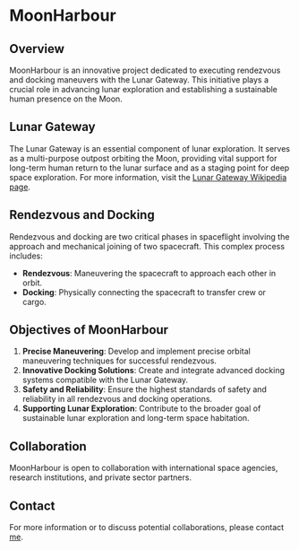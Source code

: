 
# MoonHarbour

## Overview
MoonHarbour is an innovative project dedicated to executing rendezvous and docking maneuvers with the Lunar Gateway. This initiative plays a crucial role in advancing lunar exploration and establishing a sustainable human presence on the Moon.

## Lunar Gateway
The Lunar Gateway is an essential component of lunar exploration. It serves as a multi-purpose outpost orbiting the Moon, providing vital support for long-term human return to the lunar surface and as a staging point for deep space exploration. For more information, visit the [Lunar Gateway Wikipedia page](https://en.wikipedia.org/wiki/Lunar_Gateway).

## Rendezvous and Docking
Rendezvous and docking are two critical phases in spaceflight involving the approach and mechanical joining of two spacecraft. This complex process includes:
- **Rendezvous**: Maneuvering the spacecraft to approach each other in orbit.
- **Docking**: Physically connecting the spacecraft to transfer crew or cargo.

## Objectives of MoonHarbour
1. **Precise Maneuvering**: Develop and implement precise orbital maneuvering techniques for successful rendezvous.
2. **Innovative Docking Solutions**: Create and integrate advanced docking systems compatible with the Lunar Gateway.
3. **Safety and Reliability**: Ensure the highest standards of safety and reliability in all rendezvous and docking operations.
4. **Supporting Lunar Exploration**: Contribute to the broader goal of sustainable lunar exploration and long-term space habitation.

## Collaboration
MoonHarbour is open to collaboration with international space agencies, research institutions, and private sector partners.

## Contact
For more information or to discuss potential collaborations, please contact [me](mailto:leonardo.rxsso@gmail.com).
